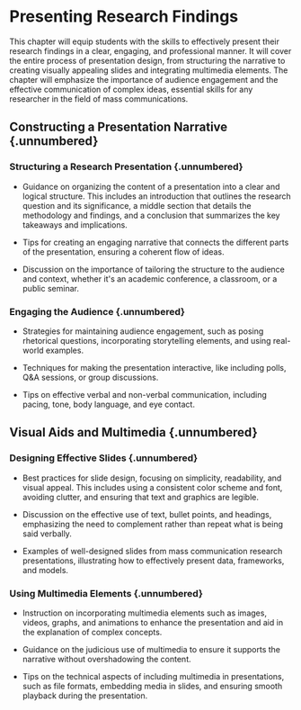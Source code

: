 # Presenting Research Findings

This chapter will equip students with the skills to effectively present their research findings in a clear, engaging, and professional manner. It will cover the entire process of presentation design, from structuring the narrative to creating visually appealing slides and integrating multimedia elements. The chapter will emphasize the importance of audience engagement and the effective communication of complex ideas, essential skills for any researcher in the field of mass communications.

## Constructing a Presentation Narrative {.unnumbered}

### Structuring a Research Presentation {.unnumbered}

- Guidance on organizing the content of a presentation into a clear and logical structure. This includes an introduction that outlines the research question and its significance, a middle section that details the methodology and findings, and a conclusion that summarizes the key takeaways and implications.

- Tips for creating an engaging narrative that connects the different parts of the presentation, ensuring a coherent flow of ideas.

- Discussion on the importance of tailoring the structure to the audience and context, whether it's an academic conference, a classroom, or a public seminar.

### Engaging the Audience {.unnumbered}

- Strategies for maintaining audience engagement, such as posing rhetorical questions, incorporating storytelling elements, and using real-world examples.

- Techniques for making the presentation interactive, like including polls, Q&A sessions, or group discussions.

- Tips on effective verbal and non-verbal communication, including pacing, tone, body language, and eye contact.

## Visual Aids and Multimedia {.unnumbered}

### Designing Effective Slides {.unnumbered}

- Best practices for slide design, focusing on simplicity, readability, and visual appeal. This includes using a consistent color scheme and font, avoiding clutter, and ensuring that text and graphics are legible.

- Discussion on the effective use of text, bullet points, and headings, emphasizing the need to complement rather than repeat what is being said verbally.

- Examples of well-designed slides from mass communication research presentations, illustrating how to effectively present data, frameworks, and models.

### Using Multimedia Elements {.unnumbered}

- Instruction on incorporating multimedia elements such as images, videos, graphs, and animations to enhance the presentation and aid in the explanation of complex concepts.

- Guidance on the judicious use of multimedia to ensure it supports the narrative without overshadowing the content.

- Tips on the technical aspects of including multimedia in presentations, such as file formats, embedding media in slides, and ensuring smooth playback during the presentation.

